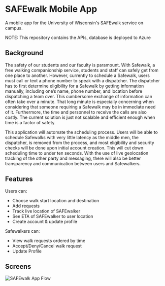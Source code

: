 # SAFEwalk Mobile App

A mobile app for the University of Wisconsin's SAFEwalk service on campus.

NOTE: This repository contains the APIs, database is deployed to Azure

## Background
The safety of our students and our faculty is paramount. With Safewalk, a free walking companionship service, students and staff can safely get from one place to another. However, currently to schedule a Safewalk, users must call or text a phone number to speak with a dispatcher. The dispatcher has to first determine eligibility for a Safewalk by getting information manually, including one’s name, phone number, and location before dispatching a team over. This cumbersome exchange of information can often take over a minute. That long minute is especially concerning when considering that someone requiring a Safewalk may be in immediate need of it. Furthermore, the time and personnel to receive the calls are also costly. The current solution is just not scalable and efficient enough when time is a factor of safety.

This application will automate the scheduling process. Users will be able to schedule Safewalks with very little latency as the middle men, the dispatcher, is removed from the process, and most eligibility and security checks will be done upon initial account creation. This will cut down scheduling time to under ten seconds. With the use of live geolocation tracking of the other party and messaging, there will also be better transparency and communication between users and Safewalkers. 

## Features
Users can:
- Choose walk start location and  destination
- Add requests
- Track live location of SAFEwalker
- See ETA of SAFEwalker to user location
- Create account & update profile 

Safewalkers can:
- View walk requests ordered by time
- Accept/Deny/Cancel walk request
- Update Profile

## Screens
![SAFEwalk App Flow](https://github.com/justinztan11/SAFEwalkAPI/blob/master/flowpic.JPG)
